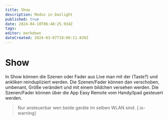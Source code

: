 ```yaml
---
title: Show
description: Modus in Daslight
published: true
date: 2024-04-10T06:48:25.934Z
tags: 
editor: markdown
dateCreated: 2024-03-07T10:09:11.839Z
---
```


# Show
In Show können die Szenen oder Fader aus Live man mit der (Taste?) und ankliken reindupliziert werden.
Die Szenen/Fader können dan verschoben, umbenant, Größe verändert und mit einem bildchen versehen werden.
Die Szenen/Fader können über die App Easy Remote vom Handy/Ipad gesteuert werden.
> Nur ansteuerbar wen beide geräte im selben WLAN sind.
{.is-warning}